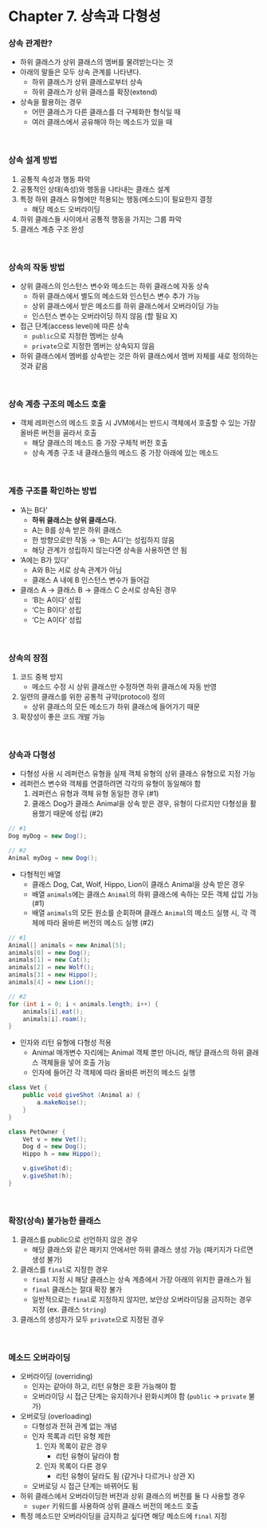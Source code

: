 # Chapter 7. 상속과 다형성

### 상속 관계란?

- 하위 클래스가 상위 클래스의 멤버를 물려받는다는 것
- 아래의 말들은 모두 상속 관계를 나타낸다.
    - 하위 클래스가 상위 클래스로부터 상속
    - 하위 클래스가 상위 클래스를 확장(extend)
- 상속을 활용하는 경우
    - 어떤 클래스가 다른 클래스를 더 구체화한 형식일 때
    - 여러 클래스에서 공유해야 하는 메소드가 있을 때
 
<br>

### 상속 설계 방법

1. 공통적 속성과 행동 파악
2. 공통적인 상태(속성)와 행동을 나타내는 클래스 설계
3. 특정 하위 클래스 유형에만 적용되는 행동(메소드)이 필요한지 결정
    - 해당 메소드 오버라이딩
4. 하위 클래스들 사이에서 공통적 행동을 가지는 그룹 파악
5. 클래스 계층 구조 완성

<br>

### 상속의 작동 방법

- 상위 클래스의 인스턴스 변수와 메소드는 하위 클래스에 자동 상속
    - 하위 클래스에서 별도의 메소드와 인스턴스 변수 추가 가능
    - 상위 클래스에서 받은 메소드를 하위 클래스에서 오버라이딩 가능
    - 인스턴스 변수는 오버라이딩 하지 않음 (할 필요 X)
- 접근 단계(access level)에 따른 상속
    - `public`으로 지정한 멤버는 상속
    - `private`으로 지정한 멤버는 상속되지 않음
- 하위 클래스에서 멤버를 상속받는 것은 하위 클래스에서 멤버 자체를 새로 정의하는 것과 같음

<br>

### 상속 계층 구조의 메소드 호출

- 객체 레퍼런스의 메소드 호출 시 JVM에서는 반드시 객체에서 호출할 수 있는 가장 올바른 버전을 골라서 호출
    - 해당 클래스의 메소드 중 가장 구체적 버전 호출
    - 상속 계층 구조 내 클래스들의 메소드 중 가장 아래에 있는 메소드
 
<br>

### 계층 구조를 확인하는 방법

- ‘A는 B다’
    - **하위 클래스는 상위 클래스다.**
    - A는 B를 상속 받은 하위 클래스
    - 한 방향으로만 작동 → ‘B는 A다’는 성립하지 않음
    - 해당 관계가 성립하지 않는다면 상속을 사용하면 안 됨
- ‘A에는 B가 있다’
    - A와 B는 서로 상속 관계가 아님
    - 클래스 A 내에 B 인스턴스 변수가 들어감
- 클래스 A → 클래스 B → 클래스 C 순서로 상속된 경우
    - ‘B는 A이다’ 성립
    - ‘C는 B이다’ 성립
    - ‘C는 A이다’ 성립
 
<br>

### 상속의 장점

1. 코드 중복 방지
    - 메소드 수정 시 상위 클래스만 수정하면 하위 클래스에 자동 반영
2. 일련의 클래스를 위한 공통적 규약(protocol) 정의
    - 상위 클래스의 모든 메소드가 하위 클래스에 들어가기 때문
3. 확장성이 좋은 코드 개발 가능
 
<br>

### 상속과 다형성

- 다형성 사용 시 레퍼런스 유형을 실제 객체 유형의 상위 클래스 유형으로 지정 가능
- 레퍼런스 변수와 객체를 연결하려면 각각의 유형이 동일해야 함
    1. 레퍼런스 유형과 객체 유형 동일한 경우 (#1)
    2. 클래스 Dog가 클래스 Animal을 상속 받은 경우, 유형이 다르지만 다형성을 활용했기 때문에 성립 (#2)

```java
// #1
Dog myDog = new Dog();

// #2
Animal myDog = new Dog();
```

- 다형적인 배열
    - 클래스 Dog, Cat, Wolf, Hippo, Lion이 클래스 Animal을 상속 받은 경우
    - 배열 `animals`에는 클래스 `Animal`의 하위 클래스에 속하는 모든 객체 삽입 가능 (#1)
    - 배열 `animals`의 모든 원소를 순회하며 클래스 `Animal`의 메소드 실행 시, 각 객체에 따라 올바른 버전의 메소드 실행 (#2)

```java
// #1
Animal[] animals = new Animal[5];
animals[0] = new Dog();
animals[1] = new Cat();
animals[2] = new Wolf();
animals[3] = new Hippo();
animals[4] = new Lion();

// #2
for (int i = 0; i < animals.length; i++) {
	animals[i].eat();
	animals[i].roam();
}
```

- 인자와 리턴 유형에 다형성 적용
    - Animal 매개변수 자리에는 Animal 객체 뿐만 아니라, 해당 클래스의 하위 클래스 객체들을 넣어 호출 가능
    - 인자에 들어간 각 객체에 따라 올바른 버전의 메소드 실행

```java
class Vet {
	public void giveShot (Animal a) {
		a.makeNoise();
	}
}

class PetOwner {
	Vet v = new Vet();
	Dog d = new Dog();
	Hippo h = new Hippo();

	v.giveShot(d);
	v.giveShot(h);
}
```
 
<br>

### 확장(상속) 불가능한 클래스

1. 클래스를 public으로 선언하지 않은 경우
    - 해당 클래스와 같은 패키지 안에서만 하위 클래스 생성 가능 (패키지가 다르면 생성 불가)
2. 클래스를 `final`로 지정한 경우
    - `final` 지정 시 해당 클래스는 상속 계층에서 가장 아래의 위치한 클래스가 됨
    - `final` 클래스는 절대 확장 불가
    - 일반적으로는 `final`로 지정하지 않지만, 보안상 오버라이딩을 금지하는 경우 지정 (ex. 클래스 `String`)
3. 클래스의 생성자가 모두 `private`으로 지정된 경우
 
<br>

### 메소드 오버라이딩

- 오버라이딩 (overriding)
    - 인자는 같아야 하고, 리턴 유형은 호환 가능해야 함
    - 오버라이딩 시 접근 단계는 유지하거나 완화시켜야 함 (`public` → `private` 불가)
- 오버로딩 (overloading)
    - 다형성과 전혀 관계 없는 개념
    - 인자 목록과 리턴 유형 제한
        1. 인자 목록이 같은 경우
            - 리턴 유형이 달라야 함
        2. 인자 목록이 다른 경우
            - 리턴 유형이 달라도 됨 (같거나 다르거나 상관 X)
    - 오버로딩 시 접근 단계는 바뀌어도 됨
- 하위 클래스에서 오버라이딩한 버전과 상위 클래스의 버전를 둘 다 사용할 경우
    - `super` 키워드를 사용하여 상위 클래스 버전의 메소드 호출
- 특정 메소드만 오버라이딩을 금지하고 싶다면 해당 메소드에 `final` 지정
